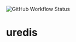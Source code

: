 <p align="center">
</p>

![GitHub Workflow Status](https://img.shields.io/github/workflow/status/wapxmas/uredis/CI)

# uredis